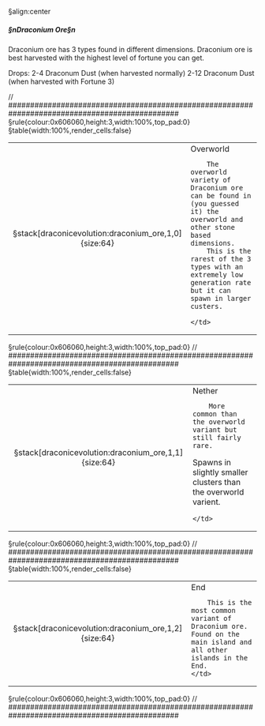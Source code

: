 §align:center
##### §nDraconium Ore§n

Draconium ore has 3 types found in different dimensions.
Draconium ore is best harvested with the highest level of fortune you can get.

Drops:
2-4 Draconum Dust (when harvested normally)
2-12 Draconum Dust (when harvested with Fortune 3)

// ###############################################################################################
§rule{colour:0x606060,height:3,width:100%,top_pad:0}
§table{width:100%,render_cells:false} 
<table column_layout="64,1*">
<tr>
	<td align="middle">§stack[draconicevolution:draconium_ore,1,0]{size:64}</td>
	<td padding="4,2,4,2">
		Overworld

		The overworld variety of Draconium ore can be found in (you guessed it) the overworld and other stone based dimensions.
		This is the rarest of the 3 types with an extremely low generation rate but it can spawn in larger custers.

	</td>
</tr>
</table>
§rule{colour:0x606060,height:3,width:100%,top_pad:0}
// ###############################################################################################
§table{width:100%,render_cells:false} 
<table column_layout="64,1*">
<tr padding="2,0,2,0">
	<td align="middle">§stack[draconicevolution:draconium_ore,1,1]{size:64}</td>
	<td padding="4,2,4,2">
		Nether

		More common than the overworld variant but still fairly rare.
Spawns in slightly smaller clusters than the overworld varient.

	</td>
</tr>
</table>
§rule{colour:0x606060,height:3,width:100%,top_pad:0}
// ###############################################################################################
§table{width:100%,render_cells:false} 
<table column_layout="64,1*">
<tr>
	<td align="middle">§stack[draconicevolution:draconium_ore,1,2]{size:64}</td>
	<td padding="4,2,4,2">
		End

		This is the most common variant of Draconium ore.  Found on the main island and all other islands in the End.
	</td>
</tr>
</table>
§rule{colour:0x606060,height:3,width:100%,top_pad:0}
// ###############################################################################################